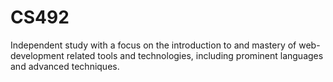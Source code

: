 # CS492
Independent study with a focus on the introduction to and mastery of web-development related tools and technologies, including prominent languages and advanced techniques.
